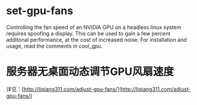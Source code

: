 # set-gpu-fans
Controlling the fan speed of an NVIDIA GPU on a headless linux system requires spoofing a display.
This can be used to gain a few percent additonal performance, at the cost of increased noise.
For installation and usage, read the comments in cool_gpu.

# 服务器无桌面动态调节GPU风扇速度

详见：[http://liqiang311.com/adjust-gpu-fans/](http://liqiang311.com/adjust-gpu-fans/)
